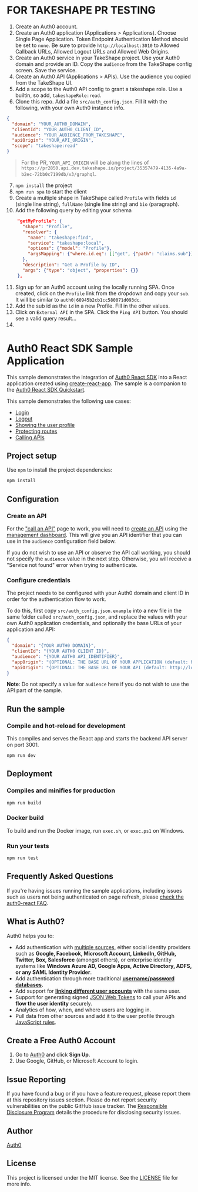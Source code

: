 # FOR TAKESHAPE PR TESTING

1. Create an Auth0 account.
2. Create an Auth0 application (Applications > Applications). Choose Single Page Application. Token Endpoint Authentication Method should be set to `none`. Be sure to provide `http://localhost:3010` to Allowed Callback URLs, Allowed Logout URLs and Allowed Web Origins.
3. Create an Auth0 service in your TakeShape project. Use your Auth0 domain and provide an ID. Copy the `audience` from the TakeShape config screen. Save the service.
4. Create an Auth0 API (Applications > APIs). Use the audience you copied from the TakeShape UI.
5. Add a scope to the Auth0 API config to grant a takeshape role. Use a builtin, so add, `takeshapeRole:read`.
6. Clone this repo. Add a file `src/auth_config.json`. Fill it with the following, with your own Auth0 instance info.

```json
{
  "domain": "YOUR_AUTH0_DOMAIN",
  "clientId": "YOUR_AUTH0_CLIENT_ID",
  "audience": "YOUR_AUDIENCE_FROM_TAKESHAPE",
  "apiOrigin": "YOUR_API_ORIGIN",
  "scope": "takeshape:read"
}
```

> For the PR, `YOUR_API_ORIGIN` will be along the lines of `https://pr2850.api.dev.takeshape.io/project/35357479-4135-4a9a-b2ec-72bb0c7199db/v3/graphql`.

7. `npm install` the project
8. `npm run spa` to start the client
9. Create a multiple shape in TakeShape called `Profile` with fields `id` (single line string), `fullName` (single line string) and `bio` (paragraph). 
10. Add the following query by editing your schema

```json
    "getMyProfile": {
      "shape": "Profile",
      "resolver": {
        "name": "takeshape:find",
        "service": "takeshape:local",
        "options": {"model": "Profile"},
        "argsMapping": {"where.id.eq": [["get", {"path": "claims.sub"}]]}
      },
      "description": "Get a Profile by ID",
      "args": {"type": "object", "properties": {}}
    },
 ```
 
 11. Sign up for an Auth0 account using the locally running SPA. Once created, click on the `Profile` link from the dropdown and copy your `sub`. It will be similar to `auth0|60945b2cb1cc580071d093dc`.
 12. Add the sub id as the `id` in a new Profile. Fill in the other values.
 13. Click on `External API` in the SPA. Click the `Ping API` button. You should see a valid query result...
 14. 

# Auth0 React SDK Sample Application

This sample demonstrates the integration of [Auth0 React SDK](https://github.com/auth0/auth0-react) into a React application created using [create-react-app](https://reactjs.org/docs/create-a-new-react-app.html). The sample is a companion to the [Auth0 React SDK Quickstart](https://auth0.com/docs/quickstart/spa/react).

This sample demonstrates the following use cases:

- [Login](https://github.com/auth0-samples/auth0-react-samples/blob/master/Sample-01/src/components/NavBar.js#L72-L79)
- [Logout](https://github.com/auth0-samples/auth0-react-samples/blob/master/Sample-01/src/components/NavBar.js#L102-L108)
- [Showing the user profile](https://github.com/auth0-samples/auth0-react-samples/blob/master/Sample-01/src/views/Profile.js)
- [Protecting routes](https://github.com/auth0-samples/auth0-react-samples/blob/master/Sample-01/src/views/Profile.js#L33)
- [Calling APIs](https://github.com/auth0-samples/auth0-react-samples/blob/master/Sample-01/src/views/ExternalApi.js)

## Project setup

Use `npm` to install the project dependencies:

```bash
npm install
```

## Configuration

### Create an API

For the ["call an API"](https://auth0.com/docs/quickstart/spa/react/02-calling-an-api) page to work, you will need to [create an API](https://auth0.com/docs/apis) using the [management dashboard](https://manage.auth0.com/#/apis). This will give you an API identifier that you can use in the `audience` configuration field below.

If you do not wish to use an API or observe the API call working, you should not specify the `audience` value in the next step. Otherwise, you will receive a "Service not found" error when trying to authenticate.

### Configure credentials

The project needs to be configured with your Auth0 domain and client ID in order for the authentication flow to work.

To do this, first copy `src/auth_config.json.example` into a new file in the same folder called `src/auth_config.json`, and replace the values with your own Auth0 application credentials, and optionally the base URLs of your application and API:

```json
{
  "domain": "{YOUR AUTH0 DOMAIN}",
  "clientId": "{YOUR AUTH0 CLIENT ID}",
  "audience": "{YOUR AUTH0 API_IDENTIFIER}",
  "appOrigin": "{OPTIONAL: THE BASE URL OF YOUR APPLICATION (default: http://localhost:3000)}",
  "apiOrigin": "{OPTIONAL: THE BASE URL OF YOUR API (default: http://localhost:3001)}"
}
```

**Note**: Do not specify a value for `audience` here if you do not wish to use the API part of the sample.

## Run the sample

### Compile and hot-reload for development

This compiles and serves the React app and starts the backend API server on port 3001.

```bash
npm run dev
```

## Deployment

### Compiles and minifies for production

```bash
npm run build
```

### Docker build

To build and run the Docker image, run `exec.sh`, or `exec.ps1` on Windows.

### Run your tests

```bash
npm run test
```

## Frequently Asked Questions

If you're having issues running the sample applications, including issues such as users not being authenticated on page refresh, please [check the auth0-react FAQ](https://github.com/auth0/auth0-react/blob/master/FAQ.md).

## What is Auth0?

Auth0 helps you to:

* Add authentication with [multiple sources](https://auth0.com/docs/identityproviders), either social identity providers such as **Google, Facebook, Microsoft Account, LinkedIn, GitHub, Twitter, Box, Salesforce** (amongst others), or enterprise identity systems like **Windows Azure AD, Google Apps, Active Directory, ADFS, or any SAML Identity Provider**.
* Add authentication through more traditional **[username/password databases](https://auth0.com/docs/connections/database/custom-db)**.
* Add support for **[linking different user accounts](https://auth0.com/docs/users/user-account-linking)** with the same user.
* Support for generating signed [JSON Web Tokens](https://auth0.com/docs/tokens/json-web-tokens) to call your APIs and **flow the user identity** securely.
* Analytics of how, when, and where users are logging in.
* Pull data from other sources and add it to the user profile through [JavaScript rules](https://auth0.com/docs/rules).

## Create a Free Auth0 Account

1. Go to [Auth0](https://auth0.com) and click **Sign Up**.
2. Use Google, GitHub, or Microsoft Account to login.

## Issue Reporting

If you have found a bug or if you have a feature request, please report them at this repository issues section. Please do not report security vulnerabilities on the public GitHub issue tracker. The [Responsible Disclosure Program](https://auth0.com/responsible-disclosure-policy) details the procedure for disclosing security issues.

## Author

[Auth0](https://auth0.com)

## License

This project is licensed under the MIT license. See the [LICENSE](../LICENSE) file for more info.
